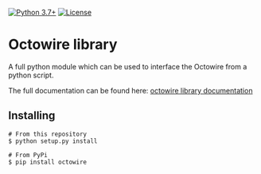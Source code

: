 [![Python 3.7+](https://img.shields.io/badge/python-v3.7+-blue.svg)](https://www.python.org/) [![License](https://img.shields.io/badge/License-Apache%202.0-blue.svg)](LICENSE)
# Octowire library

A full python module which can be used to interface the Octowire from a python script.

The full documentation can be found here: [octowire library documentation](https://github.com/immunIT/octowire-lib/wiki)

## Installing

```
# From this repository
$ python setup.py install

# From PyPi
$ pip install octowire
```
